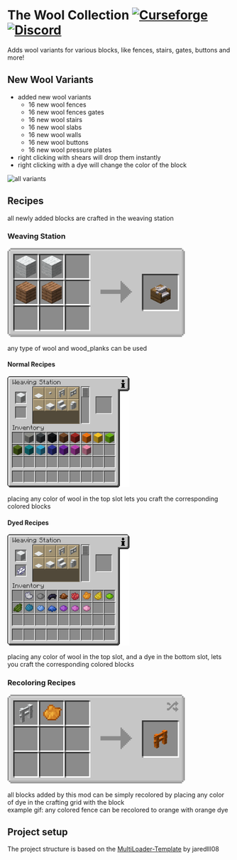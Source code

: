 # The Wool Collection [![Curseforge](http://cf.way2muchnoise.eu/full_821255_downloads.svg)](https://www.curseforge.com/minecraft/mc-mods/wool-collection) [![Discord](https://img.shields.io/discord/639540436524072970?color=0a48c4&label=%20&logo=discord&logoColor=FFF)](https://discord.gg/bhUaWhq)

Adds wool variants for various blocks, like fences, stairs, gates, buttons and more!

## New Wool Variants

- added new wool variants
    - 16 new wool fences
    - 16 new wool fences gates
    - 16 new wool stairs
    - 16 new wool slabs
    - 16 new wool walls
    - 16 new wool buttons
    - 16 new wool pressure plates
- right clicking with shears will drop them instantly
- right clicking with a dye will change the color of the block

<img src="https://i.ibb.co/Vmn5cm9/more-wool-blocks-light.gif" alt="all variants" width="200" height="200"/>

## Recipes

all newly added blocks are crafted in the weaving station

### Weaving Station

<img src="images/recipes/weaving_station.png" alt="Weaving Station" height="200" width="400" />  

any type of wool and wood_planks can be used

#### Normal Recipes

<img src="images/recipes/weaving_station_recipes_normal.gif" alt="Normal Recipes" height="250" width="275" />

placing any color of wool in the top slot lets you craft the corresponding colored blocks

#### Dyed Recipes

<img src="images/recipes/weaving_station_recipes_with_dye.gif" alt="Dyed Recipes" height="250" width="275" />

placing any color of wool in the top slot, and a dye in the bottom slot, lets you craft the corresponding colored blocks

### Recoloring Recipes

<img src="images/recipes/recoloring_example.gif" alt="Recoloring Recipes" height="200" width="400" />

all blocks added by this mod can be simply recolored by placing any color of dye in the crafting grid with the block  
example gif: any colored fence can be recolored to orange with orange dye

## Project setup

The project structure is based on the [MultiLoader-Template](https://github.com/jaredlll08/MultiLoader-Template) by
jaredlll08
